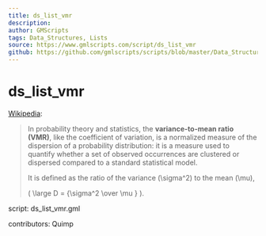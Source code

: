 ```yaml
---
title: ds_list_vmr
description: 
author: GMScripts
tags: Data_Structures, Lists
source: https://www.gmlscripts.com/script/ds_list_vmr
github: https://github.com/gmlscripts/scripts/blob/master/Data_Structures/Lists/ds_list_vmr.gml
---
```


ds_list_vmr
===========

[Wikipedia]:

> In probability theory and statistics, the **variance-to-mean ratio (VMR)**,
> like the coefficient of variation, is a normalized measure of the dispersion
> of a probability distribution: it is a measure used to quantify whether
> a set of observed occurrences are clustered or dispersed compared to a
> standard statistical model.
>
> It is defined as the ratio of the variance \(\sigma^2\) to the mean \(\mu\),
>
> \( \large D = {\sigma^2 \over \mu } \).

[Wikipedia]: http://en.wikipedia.org/wiki/Index_of_dispersion

script: ds_list_vmr.gml

contributors: Quimp
